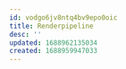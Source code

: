 ```yaml
---
id: vodgo6jv8ntq4bv9epo0oic
title: Renderpipeline
desc: ''
updated: 1688962135034
created: 1688959947033
---
```


